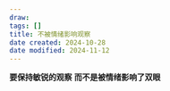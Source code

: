 ```yaml
---
draw:
tags: []
title: 不被情绪影响观察
date created: 2024-10-28
date modified: 2024-11-12
---
```

**要保持敏锐的观察** **而不是被情绪影响了双眼**
